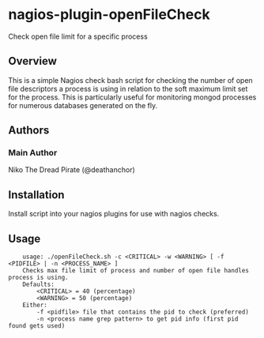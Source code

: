 # nagios-plugin-openFileCheck

Check open file limit for a specific process

## Overview

This is a simple Nagios check bash script for checking the number of open file descriptors a process is using in relation to the soft maximum limit set for the process. This is particularly useful for monitoring mongod processes for numerous databases generated on the fly.

## Authors

### Main Author

Niko The Dread Pirate (@deathanchor)

## Installation

Install script into your nagios plugins for use with nagios checks.

## Usage

```
	usage: ./openFileCheck.sh -c <CRITICAL> -w <WARNING> [ -f <PIDFILE> | -n <PROCESS_NAME> ]
	Checks max file limit of process and number of open file handles process is using.
	Defaults:
		<CRITICAL> = 40 (percentage)
		<WARNING> = 50 (percentage)
	Either:
		-f <pidfile> file that contains the pid to check (preferred)
		-n <process name grep pattern> to get pid info (first pid found gets used)
```
